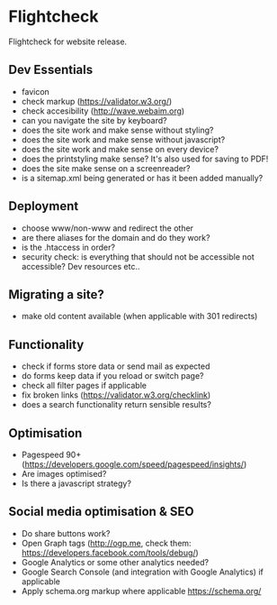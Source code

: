 # Flightcheck
Flightcheck for website release.

## Dev Essentials
- favicon
- check markup (https://validator.w3.org/)
- check accesibility (http://wave.webaim.org)
- can you navigate the site by keyboard?
- does the site work and make sense without styling?
- does the site work and make sense without javascript?
- does the site work and make sense on every device?
- does the printstyling make sense? It's also used for saving to PDF!
- does the site make sense on a screenreader?
- is a sitemap.xml being generated or has it been added manually?

## Deployment
- choose www/non-www and redirect the other
- are there aliases for the domain and do they work?
- is the .htaccess in order?
- security check: is everything that should not be accessible not accessible? Dev resources etc..

## Migrating a site?
- make old content available (when applicable with 301 redirects)

## Functionality
- check if forms store data or send mail as expected
- do forms keep data if you reload or switch page?
- check all filter pages if applicable
- fix broken links (https://validator.w3.org/checklink)
- does a search functionality return sensible results?

## Optimisation
- Pagespeed 90+ (https://developers.google.com/speed/pagespeed/insights/)
- Are images optimised?
- Is there a javascript strategy?

## Social media optimisation & SEO
- Do share buttons work?
- Open Graph tags (http://ogp.me, check them: https://developers.facebook.com/tools/debug/)
- Google Analytics or some other analytics needed?
- Google Search Console (and integration with Google Analytics) if applicable
- Apply schema.org markup where applicable https://schema.org/
